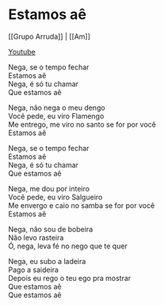 # Estamos aê

[[Grupo Arruda]] | [[Am]]

[Youtube](https://www.youtube.com/watch?v=Cw7xZYRIc-Q)

Nega, se o tempo fechar  
Estamos aê  
Nega, é só tu chamar  
Que estamos aê

Nega, não nega o meu dengo  
Você pede, eu viro Flamengo  
Me entrego, me viro no santo se for por você  
Estamos aê

Nega, se o tempo fechar  
Estamos aê  
Nega, é só tu chamar  
Que estamos aê

Nega, me dou por inteiro  
Você pede, eu viro Salgueiro  
Me envergo e caio no samba se for por você  
Estamos aê

Nega, não sou de bobeira  
Não levo rasteira  
Ó, nega, leva fé no nego que te quer

Nega, eu subo a ladeira  
Pago a saideira  
Depois eu rego o teu ego pra mostrar  
Que estamos aê  
Que estamos aê